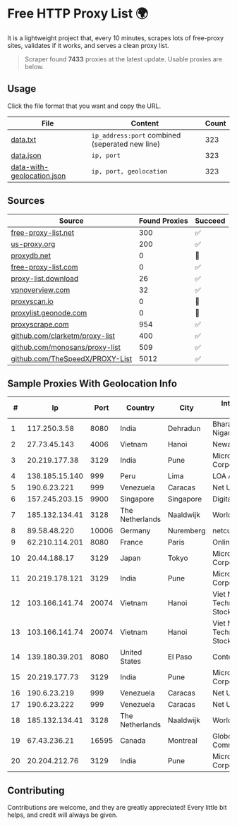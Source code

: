 
# Free HTTP Proxy List 🌍

It is a lightweight project that, every 10 minutes, scrapes lots of free-proxy sites, validates if it works, and serves a clean proxy list.


> Scraper found **7433** proxies at the latest update. Usable proxies are below.

## Usage

Click the file format that you want and copy the URL.


|File|Content|Count|
|----|-------|-----|
|[data.txt](https://raw.githubusercontent.com/themiralay/Proxy-List-World/master/data.txt)|`ip_address:port` combined (seperated new line)|323|
|[data.json](https://raw.githubusercontent.com/themiralay/Proxy-List-World/master/data.json)|`ip, port`|323|
|[data-with-geolocation.json](https://raw.githubusercontent.com/themiralay/Proxy-List-World/master/data-with-geolocation.json)|`ip, port, geolocation`|323|

## Sources

|Source|Found Proxies|Succeed|
|------|-------------|-------|
|[free-proxy-list.net](https://free-proxy-list.net)|300|✅|
|[us-proxy.org](https://www.us-proxy.org)|200|✅|
|[proxydb.net](http://proxydb.net)|0|🚫|
|[free-proxy-list.com](https://free-proxy-list.com/?page=&port=&type%5B%5D=http&type%5B%5D=https&up_time=0&search=Search)|0|✅|
|[proxy-list.download](https://www.proxy-list.download/HTTP)|26|✅|
|[vpnoverview.com](https://vpnoverview.com/privacy/anonymous-browsing/free-proxy-servers)|32|✅|
|[proxyscan.io](https://www.proxyscan.io)|0|🚫|
|[proxylist.geonode.com](https://proxylist.geonode.com/api/proxy-list?limit=300&page=1&sort_by=lastChecked&sort_type=desc&protocols=http,https)|0|🚫|
|[proxyscrape.com](https://api.proxyscrape.com/v2/?request=displayproxies&protocol=http&timeout=10000&country=all&ssl=all&anonymity=all)|954|✅|
|[github.com/clarketm/proxy-list](https://raw.githubusercontent.com/clarketm/proxy-list/master/proxy-list-raw.txt)|400|✅|
|[github.com/monosans/proxy-list](https://raw.githubusercontent.com/monosans/proxy-list/main/proxies/http.txt)|509|✅|
|[github.com/TheSpeedX/PROXY-List](https://raw.githubusercontent.com/TheSpeedX/PROXY-List/master/http.txt)|5012|✅|


## Sample Proxies With Geolocation Info

|#|Ip|Port|Country|City|Internet Service Provider|
|-|--|----|-------|----|-------------------------|
|1|117.250.3.58|8080|India|Dehradun|Bharat Sanchar Nigam Ltd|
|2|27.73.45.143|4006|Vietnam|Hanoi|Newass2011xDSLHN|
|3|20.219.177.38|3129|India|Pune|Microsoft Corporation|
|4|138.185.15.140|999|Peru|Lima|LOA AMERICAS|
|5|190.6.23.221|999|Venezuela|Caracas|Net Uno|
|6|157.245.203.15|9900|Singapore|Singapore|DigitalOcean, LLC|
|7|185.132.134.41|3128|The Netherlands|Naaldwijk|WorldStream B.V.|
|8|89.58.48.220|10006|Germany|Nuremberg|netcup GmbH|
|9|62.210.114.201|8080|France|Paris|Online SAS|
|10|20.44.188.17|3129|Japan|Tokyo|Microsoft Corporation|
|11|20.219.178.121|3129|India|Pune|Microsoft Corporation|
|12|103.166.141.74|20074|Vietnam|Hanoi|Viet NAM Cloud Technology Joint Stock Company|
|13|103.166.141.74|20074|Vietnam|Hanoi|Viet NAM Cloud Technology Joint Stock Company|
|14|139.180.39.201|8080|United States|El Paso|Conterra|
|15|20.219.177.73|3129|India|Pune|Microsoft Corporation|
|16|190.6.23.219|999|Venezuela|Caracas|Net Uno|
|17|190.6.23.222|999|Venezuela|Caracas|Net Uno|
|18|185.132.134.41|3128|The Netherlands|Naaldwijk|WorldStream B.V.|
|19|67.43.236.21|16595|Canada|Montreal|GloboTech Communications|
|20|20.204.212.76|3129|India|Pune|Microsoft Corporation|



## Contributing

Contributions are welcome, and they are greatly appreciated! Every
little bit helps, and credit will always be given.

